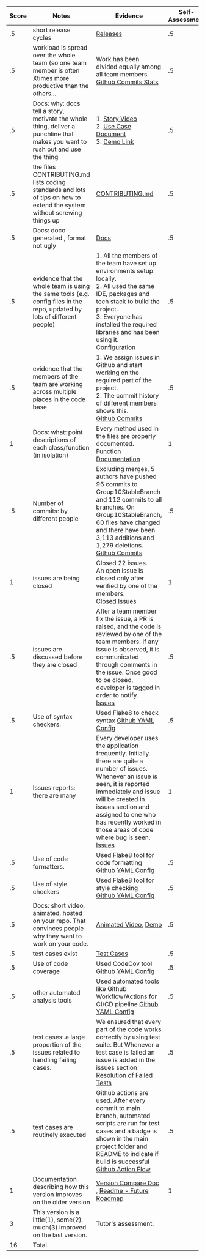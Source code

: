 | Score | Notes                                                                                                                         | Evidence                                                                                                                                                                                                                                                                                                                                                                     | Self-Assessment |
| ----- | ----------------------------------------------------------------------------------------------------------------------------- | ---------------------------------------------------------------------------------------------------------------------------------------------------------------------------------------------------------------------------------------------------------------------------------------------------------------------------------------------------------------------------- | --------------- |
| .5    | short release cycles                                                                                                          | [Releases](https://github.com/nehajaideep/WolfTrack2.0/releases)                                                                                                                                                                                                                                                                                                             | .5              |
| .5    | workload is spread over the whole team (so one team member is often Xtimes more productive than the others...                 | Work has been divided equally among all team members. <br/>[Github Commits Stats](https://github.com/nehajaideep/WolfTrack2.0/graphs/contributors)                                                                                                                                                                                                                           | .5              |
| .5    | Docs: why: docs tell a story, motivate the whole thing, deliver a punchline that makes you want to rush out and use the thing | 1. [Story Video](https://github.com/nehajaideep/WolfTrack3.0#-punch-line) <br> 2. [Use Case Document](https://github.com/nehajaideep/WolfTrack3.0/blob/Group10StableBranch/docs/WolfTrack_3.0_UseCase.docx) <br> 3. [Demo Link](https://drive.google.com/file/d/1Ug-K1hOt9Jbbztuziw2OZFPyBx66PqLx/view?usp=sharing)<br>                                                      | .5              |
| .5    | the files CONTRIBUTING.md lists coding standards and lots of tips on how to extend the system without screwing things up      | [CONTRIBUTING.md](https://github.com/nehajaideep/WolfTrack2.0/blob/Group10StableBranch/CONTRIBUTING.md)                                                                                                                                                                                                                                                                      | .5              |
| .5    | Docs: doco generated , format not ugly                                                                                        | [Docs](https://github.com/nehajaideep/WolfTrack3.0/tree/Group10StableBranch/docs)                                                                                                                                                                                                                                                                                            | .5              |
| .5    | evidence that the whole team is using the same tools (e.g. config files in the repo, updated by lots of different people)     | 1. All the members of the team have set up environments setup locally. <br> 2. All used the same IDE, packages and tech stack to build the project. <br> 3. Everyone has installed the required libraries and has been using it.<br>[Configuration](https://github.com/nehajaideep/WolfTrack2.0/commits/Group10StableBranch/requirements.txt)                                | .5              |
| .5    | evidence that the members of the team are working across multiple places in the code base                                     | 1. We assign issues in Github and start working on the required part of the project. <br>2. The commit history of different members shows this. <br> [Github Commits](https://github.com/nehajaideep/WolfTrack2.0/commits/Group10StableBranch)                                                                                                                               | .5              |
| 1     | Docs: what: point descriptions of each class/function (in isolation)                                                          | Every method used in the files are properly documented.<br>[Function Documentation](https://github.com/nehajaideep/WolfTrack3.0/blob/Group10StableBranch/docs/WolfTrack3.0_Documentation.pdf)                                                                                                                                                                                | 1               |
| .5    | Number of commits: by different people                                                                                        | Excluding merges, 5 authors have pushed 96 commits to Group10StableBranch and 112 commits to all branches. On Group10StableBranch, 60 files have changed and there have been 3,113 additions and 1,279 deletions.<br>[Github Commits](https://github.com/nehajaideep/WolfTrack2.0/commits/Group10StableBranch)                                                               | .5              |
| 1     | issues are being closed                                                                                                       | Closed 22 issues. <br> An open issue is closed only after verified by one of the members.<br>[Closed Issues](https://github.com/nehajaideep/WolfTrack2.0/issues?q=is%3Aissue+is%3Aclosed)                                                                                                                                                                                    | 1               |
| .5    | issues are discussed before they are closed                                                                                   | After a team member fix the issue, a PR is raised, and the code is reviewed by one of the team members. If any issue is observed, it is communicated through comments in the issue. Once good to be closed, developer is tagged in order to notify.<br>[Issues](https://github.com/nehajaideep/WolfTrack3.0/issues?q=is%3Aissue+is%3Aclosed)                                 | .5              |
| .5    | Use of syntax checkers.                                                                                                       | Used Flake8 to check syntax [Github YAML Config](https://github.com/nehajaideep/WolfTrack2.0/blob/Group10StableBranch/.github/workflows/main.yml)                                                                                                                                                                                                                            | .5              |
| 1     | Issues reports: there are many                                                                                                | Every developer uses the application frequently. Initially there are quite a number of issues. Whenever an issue is seen, it is reported immediately and issue will be created in issues section and assigned to one who has recently worked in those areas of code where bug is seen. [Issues](https://github.com/nehajaideep/WolfTrack2.0/issues?q=is%3Aissue+is%3Aclosed) | 1               |
| .5    | Use of code formatters.                                                                                                       | Used Flake8 tool for code formatting <br> [Github YAML Config](https://github.com/nehajaideep/WolfTrack2.0/blob/Group10StableBranch/.github/workflows/main.yml)                                                                                                                                                                                                              | .5              |
| .5    | Use of style checkers                                                                                                         | Used Flake8 tool for style checking <br> [Github YAML Config](https://github.com/nehajaideep/WolfTrack2.0/blob/Group10StableBranch/.github/workflows/main.yml)                                                                                                                                                                                                               | .5              |
| .5    | Docs: short video, animated, hosted on your repo. That convinces people why they want to work on your code.                   | [Animated Video](https://github.com/nehajaideep/WolfTrack3.0#-punch-line), [Demo](https://drive.google.com/file/d/1Ug-K1hOt9Jbbztuziw2OZFPyBx66PqLx/view?usp=sharing)                                                                                                                                                                                                        | .5              |
| .5    | test cases exist                                                                                                              | [Test Cases](https://github.com/nehajaideep/WolfTrack2.0/tree/Group10StableBranch/UnitTesting)                                                                                                                                                                                                                                                                               | .5              |
| .5    | Use of code coverage                                                                                                          | Used CodeCov tool [Github YAML Config](https://github.com/nehajaideep/WolfTrack2.0/blob/Group10StableBranch/.github/workflows/main.yml)                                                                                                                                                                                                                                      | .5              |
| .5    | other automated analysis tools                                                                                                | Used automated tools like Github Workflow/Actions for CI/CD pipeline [Github YAML Config](https://github.com/nehajaideep/WolfTrack2.0/blob/Group10StableBranch/.github/workflows/main.yml)                                                                                                                                                                                   | .5              |
| .5    | test cases:.a large proportion of the issues related to handling failing cases.                                               | We ensured that every part of the code works correctly by using test suite. But Whenever a test case is failed an issue is added in the issues section <br> [Resolution of Failed Tests](https://github.com/nehajaideep/WolfTrack3.0/issues?q=is%3Aissue+is%3Aclosed)                                                                                                        | .5              |
| .5    | test cases are routinely executed                                                                                             | Github actions are used. After every commit to main branch, automated scripts are run for test cases and a badge is shown in the main project folder and README to indicate if build is successful [Github Action Flow](https://github.com/nehajaideep/WolfTrack3.0/actions?query=is%3Asuccess)                                                                              | .5              |
| 1     | Documentation describing how this version improves on the older version                                                       | [Version Compare Doc](https://github.com/nehajaideep/WolfTrack3.0/blob/Group10StableBranch/docs/Phase2vsPhase3.md) , [Readme - Future Roadmap](https://github.com/nehajaideep/WolfTrack3.0#%EF%B8%8F-roadmap)                                                                                                                                                                | 1               |
| 3     | This version is a little(1), some(2), much(3) improved on the last version.                                                   | Tutor's assessment.                                                                                                                                                                                                                                                                                                                                                          |
| 16    | Total                                                                                                                         |
